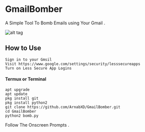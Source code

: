# GmailBomber
A Simple Tool To Bomb Emails using Your Gmail .

![alt tag](https://i.ibb.co/7nhgnwB/IMG-20190912-020133.jpg)

## How to Use
```
Sign in to your Gmsil
Visit https://www.google.com/settings/security/lesssecureapps
Turn on Less Secure App Logins
```
#### Termux or Terminal
```
apt upgrade
apt update
pkg install git
pkg install python2
git clone https://github.com/ArnabXD/GmailBomber.git
cd GmailBomber
python2 bomb.py
```
Follow The Onscreen Prompts .
